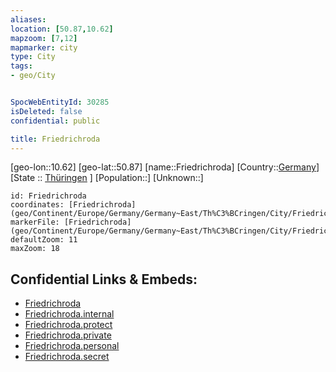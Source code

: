 ```yaml
---
aliases: 
location: [50.87,10.62]
mapzoom: [7,12] 
mapmarker: city 
type: City
tags:
- geo/City


SpocWebEntityId: 30285
isDeleted: false
confidential: public

title: Friedrichroda
---
```

[geo-lon::10.62]
[geo-lat::50.87]
[name::Friedrichroda]
[Country::[Germany](geo/Continent/Europe/Germany.md)]
[State :: [Thüringen](geo/Continent/Europe/Germany/Germany~East/Th%C3%BCringen.md) ]
[Population::]
[Unknown::]


```leaflet
id: Friedrichroda
coordinates: [Friedrichroda](geo/Continent/Europe/Germany/Germany~East/Th%C3%BCringen/City/Friedrichroda.md)
markerFile: [Friedrichroda](geo/Continent/Europe/Germany/Germany~East/Th%C3%BCringen/City/Friedrichroda.md)
defaultZoom: 11 
maxZoom: 18
```


## Confidential Links & Embeds: 
- [Friedrichroda](../../../../../../../../_public/geo/Continent/Europe/Germany/Germany~East/Th%C3%BCringen/City/Friedrichroda.md) 
- [Friedrichroda.internal](../../../../../../../../_internal/geo/Continent/Europe/Germany/Germany~East/Th%C3%BCringen/City/Friedrichroda.internal.md) 
- [Friedrichroda.protect](../../../../../../../../_protect/geo/Continent/Europe/Germany/Germany~East/Th%C3%BCringen/City/Friedrichroda.protect.md) 
- [Friedrichroda.private](../../../../../../../../_private/geo/Continent/Europe/Germany/Germany~East/Th%C3%BCringen/City/Friedrichroda.private.md) 
- [Friedrichroda.personal](../../../../../../../../_personal/geo/Continent/Europe/Germany/Germany~East/Th%C3%BCringen/City/Friedrichroda.personal.md) 
- [Friedrichroda.secret](../../../../../../../../_secret/geo/Continent/Europe/Germany/Germany~East/Th%C3%BCringen/City/Friedrichroda.secret.md) 
